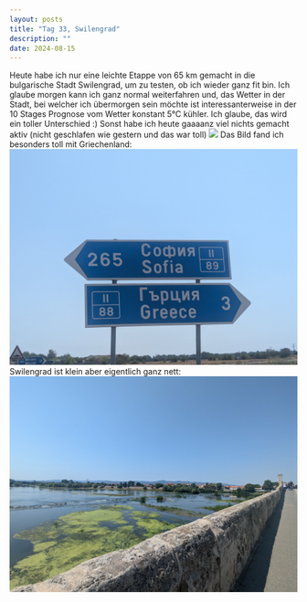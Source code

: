 ```yaml
---
layout: posts
title: "Tag 33, Swilengrad"
description: ""
date: 2024-08-15
---
```

Heute habe ich nur eine leichte Etappe von 65 km gemacht in die bulgarische Stadt Swilengrad, um zu testen, ob ich wieder ganz fit bin. Ich glaube morgen kann ich ganz normal weiterfahren und, das Wetter in der Stadt, bei welcher ich übermorgen sein möchte ist interessanterweise in der 10 Stages Prognose vom Wetter konstant 5°C kühler. Ich glaube, das wird ein toller Unterschied :)
Sonst habe ich heute gaaaanz viel nichts gemacht aktiv (nicht geschlafen wie gestern und das war toll)
![](/assets/images/PXL_20240815_083913902.jpg)
Das Bild fand ich besonders toll mit Griechenland:
![](/assets/images/PXL_20240815_084626124.jpg)
Swilengrad ist klein aber eigentlich ganz nett:
![](/assets/images/PXL_20240815_085628282.jpg)